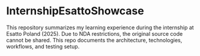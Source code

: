 # InternshipEsattoShowcase
This repository summarizes my learning experience during the internship at Esatto Poland (2025). Due to NDA restrictions, the original source code cannot be shared. This repo documents the architecture, technologies, workflows, and testing setup.
